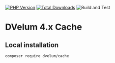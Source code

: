 [![PHP Version](https://img.shields.io/badge/php-7.4%2B-blue.svg)](https://packagist.org/packages/dvelum/cache)
[![Total Downloads](https://img.shields.io/packagist/dt/dvelum/cache.svg?style=flat-square)](https://packagist.org/packages/dvelum/cache)
![Build and Test](https://github.com/dvelum/cache/workflows/Build%20and%20Test/badge.svg?branch=master&event=push)

DVelum 4.x Cache
======

Local installation
-----

```
composer require dvelum/cache
```